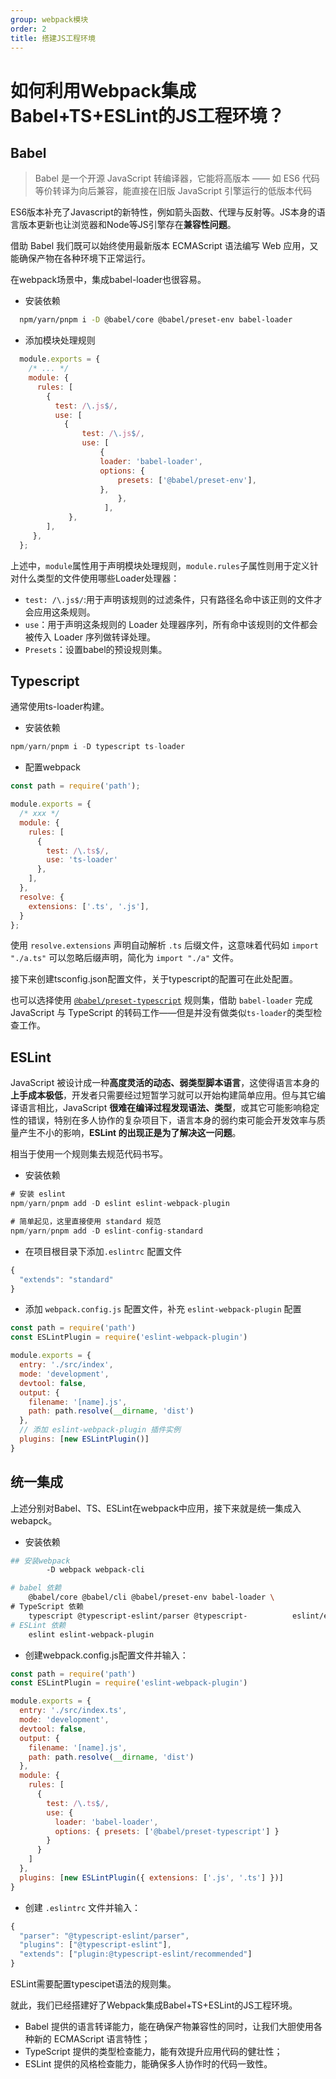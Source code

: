```yaml
---
group: webpack模块
order: 2
title: 搭建JS工程环境
---
```


# 如何利用Webpack集成Babel+TS+ESLint的JS工程环境？

## Babel

>Babel 是一个开源 JavaScript 转编译器，它能将高版本 —— 如 ES6 代码等价转译为向后兼容，能直接在旧版 JavaScript 引擎运行的低版本代码

ES6版本补充了Javascript的新特性，例如箭头函数、代理与反射等。JS本身的语言版本更新也让浏览器和Node等JS引擎存在**兼容性问题**。

借助 Babel 我们既可以始终使用最新版本 ECMAScript 语法编写 Web 应用，又能确保产物在各种环境下正常运行。

在webpack场景中，集成babel-loader也很容易。

- 安装依赖

```bash
  npm/yarn/pnpm i -D @babel/core @babel/preset-env babel-loader
```

- 添加模块处理规则

```js
  module.exports = {
    /* ... */
    module: {
      rules: [
        {
          test: /\.js$/,
          use: [
            {
          		test: /\.js$/,
          		use: [
            		{
              		loader: 'babel-loader',
              		options: {
                		presets: ['@babel/preset-env'],
              		},
            			},
         			 ],
       		 },
      	],
   	 },
  };
```

上述中，`module`属性用于声明模块处理规则，`module.rules`子属性则用于定义针对什么类型的文件使用哪些Loader处理器：

- `test: /\.js$/`:用于声明该规则的过滤条件，只有路径名命中该正则的文件才会应用这条规则。
- `use`：用于声明这条规则的 Loader 处理器序列，所有命中该规则的文件都会被传入 Loader 序列做转译处理。
- `Presets`：设置babel的预设规则集。

## Typescript

通常使用ts-loader构建。

- 安装依赖

```js
npm/yarn/pnpm i -D typescript ts-loader
```

- 配置webpack

```js
const path = require('path');

module.exports = {
  /* xxx */
  module: {
    rules: [
      {
        test: /\.ts$/,
        use: 'ts-loader'
      },
    ],
  },
  resolve: {
    extensions: ['.ts', '.js'],
  }
};
```

使用 `resolve.extensions` 声明自动解析 `.ts` 后缀文件，这意味着代码如 `import "./a.ts"` 可以忽略后缀声明，简化为 `import "./a"` 文件。

接下来创建tsconfig.json配置文件，关于typescript的配置可在此处配置。

也可以选择使用 [`@babel/preset-typescript`](https://link.juejin.cn/?target=https%3A%2F%2Fbabeljs.io%2Fdocs%2Fen%2Fbabel-preset-typescript) 规则集，借助 `babel-loader` 完成 JavaScript 与 TypeScript 的转码工作——但是并没有做类似`ts-loader`的类型检查工作。

## ESLint

JavaScript 被设计成一种**高度灵活的动态、弱类型脚本语言**，这使得语言本身的**上手成本极低**，开发者只需要经过短暂学习就可以开始构建简单应用。但与其它编译语言相比，JavaScript **很难在编译过程发现语法、类型**，或其它可能影响稳定性的错误，特别在多人协作的复杂项目下，语言本身的弱约束可能会开发效率与质量产生不小的影响，**ESLint 的出现正是为了解决这一问题**。 

相当于使用一个规则集去规范代码书写。

- 安装依赖

```js
# 安装 eslint 
npm/yarn/pnpm add -D eslint eslint-webpack-plugin

# 简单起见，这里直接使用 standard 规范
npm/yarn/pnpm add -D eslint-config-standard
```

- 在项目根目录下添加`.eslintrc` 配置文件

```js
{
  "extends": "standard"
}
  ```

- 添加 `webpack.config.js` 配置文件，补充 `eslint-webpack-plugin` 配置

```js
const path = require('path')
const ESLintPlugin = require('eslint-webpack-plugin')

module.exports = {
  entry: './src/index',
  mode: 'development',
  devtool: false,
  output: {
    filename: '[name].js',
    path: path.resolve(__dirname, 'dist')
  },
  // 添加 eslint-webpack-plugin 插件实例
  plugins: [new ESLintPlugin()]
}
```

## 统一集成

上述分别对Babel、TS、ESLint在webpack中应用，接下来就是统一集成入webapck。

- 安装依赖

```bash
## 安装webpack
		-D webpack webpack-cli

# babel 依赖
    @babel/core @babel/cli @babel/preset-env babel-loader \
# TypeScript 依赖
    typescript @typescript-eslint/parser @typescript-		   eslint/eslint-plugin @babel/preset-typescript
# ESLint 依赖
    eslint eslint-webpack-plugin
```

- 创建webpack.config.js配置文件并输入：

```js
const path = require('path')
const ESLintPlugin = require('eslint-webpack-plugin')

module.exports = {
  entry: './src/index.ts',
  mode: 'development',
  devtool: false,
  output: {
    filename: '[name].js',
    path: path.resolve(__dirname, 'dist')
  },
  module: {
    rules: [
      {
        test: /\.ts$/,
        use: {
          loader: 'babel-loader',
          options: { presets: ['@babel/preset-typescript'] }
        }
      }
    ]
  },
  plugins: [new ESLintPlugin({ extensions: ['.js', '.ts'] })]
}
```

- 创建 `.eslintrc` 文件并输入：

```js
{
  "parser": "@typescript-eslint/parser",
  "plugins": ["@typescript-eslint"],
  "extends": ["plugin:@typescript-eslint/recommended"]
}
```

  ESLint需要配置typescipet语法的规则集。

就此，我们已经搭建好了Webpack集成Babel+TS+ESLint的JS工程环境。

- Babel 提供的语言转译能力，能在确保产物兼容性的同时，让我们大胆使用各种新的 ECMAScript 语言特性；
- TypeScript 提供的类型检查能力，能有效提升应用代码的健壮性；
- ESLint 提供的风格检查能力，能确保多人协作时的代码一致性。

